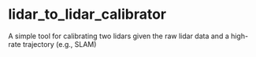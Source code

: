 # lidar_to_lidar_calibrator
A simple tool for calibrating two lidars given the raw lidar data and a high-rate trajectory (e.g., SLAM)
